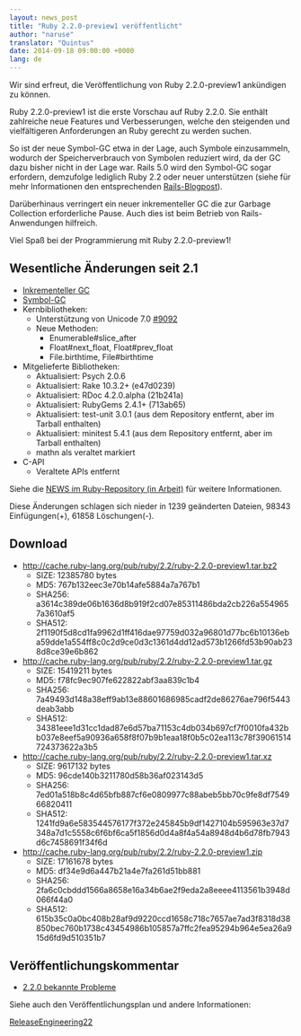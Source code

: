 ```yaml
---
layout: news_post
title: "Ruby 2.2.0-preview1 veröffentlicht"
author: "naruse"
translator: "Quintus"
date: 2014-09-18 09:00:00 +0000
lang: de
---
```


Wir sind erfreut, die Veröffentlichung von Ruby 2.2.0-preview1
ankündigen zu können.

Ruby 2.2.0-preview1 ist die erste Vorschau auf Ruby 2.2.0. Sie enthält
zahlreiche neue Features und Verbesserungen, welche den steigenden und
vielfältigeren Anforderungen an Ruby gerecht zu werden suchen.

So ist der neue Symbol-GC etwa in der Lage, auch Symbole einzusammeln,
wodurch der Speicherverbrauch von Symbolen reduziert wird, da der GC
dazu bisher nicht in der Lage war. Rails 5.0 wird den Symbol-GC sogar
erfordern, demzufolge lediglich Ruby 2.2 oder neuer unterstützen
(siehe für mehr Informationen den entsprechenden
[Rails-Blogpost](http://weblog.rubyonrails.org/2014/8/20/Rails-4-2-beta1/)).

Darüberhinaus verringert ein neuer inkrementeller GC die zur Garbage
Collection erforderliche Pause. Auch dies ist beim Betrieb von
Rails-Anwendungen hilfreich.

Viel Spaß bei der Programmierung mit Ruby 2.2.0-preview1!

## Wesentliche Änderungen seit 2.1

* [Inkrementeller GC](https://bugs.ruby-lang.org/issues/10137)
* [Symbol-GC](https://bugs.ruby-lang.org/issues/9634)
* Kernbibliotheken:
  * Unterstützung von Unicode 7.0 [#9092](https://bugs.ruby-lang.org/issues/9092)
  * Neue Methoden:
    * Enumerable#slice_after
    * Float#next_float, Float#prev_float
    * File.birthtime, File#birthtime
* Mitgelieferte Bibliotheken:
  * Aktualisiert: Psych 2.0.6
  * Aktualisiert: Rake 10.3.2+ (e47d0239)
  * Aktualisiert: RDoc 4.2.0.alpha (21b241a)
  * Aktualisiert: RubyGems 2.4.1+ (713ab65)
  * Aktualisiert: test-unit 3.0.1 (aus dem Repository entfernt, aber im Tarball enthalten)
  * Aktualisiert: minitest 5.4.1 (aus dem Repository entfernt, aber im Tarball enthalten)
  * mathn als veraltet markiert
* C-API
  * Veraltete APIs entfernt

Siehe die [NEWS im Ruby-Repository (in Arbeit)](https://github.com/ruby/ruby/blob/v2_2_0_preview1/NEWS)
für weitere Informationen.

Diese Änderungen schlagen sich nieder in 1239 geänderten Dateien,
98343 Einfügungen(+), 61858 Löschungen(-).

## Download

* <http://cache.ruby-lang.org/pub/ruby/2.2/ruby-2.2.0-preview1.tar.bz2>
  * SIZE:   12385780 bytes
  * MD5:    767b132eec3e70b14afe5884a7a767b1
  * SHA256: a3614c389de06b1636d8b919f2cd07e85311486bda2cb226a5549657a3610af5
  * SHA512: 2f1190f5d8cd1fa9962d1ff416dae97759d032a96801d77bc6b10136eba59dde1a554ff8c0c2d9ce0d3c1361d4dd12ad573b1266fd53b90ab238d8ce39e6b862
* <http://cache.ruby-lang.org/pub/ruby/2.2/ruby-2.2.0-preview1.tar.gz>
  * SIZE:   15419211 bytes
  * MD5:    f78fc9ec907fe622822abf3aa839c1b4
  * SHA256: 7a49493d148a38eff9ab13e88601686985cadf2de86276ae796f5443deab3abb
  * SHA512: 34381eee1d31cc1dad87e6d57ba71153c4db034b697cf7f0010fa432bb037e8eef5a90936a658f8f07b9b1eaa18f0b5c02ea113c78f39061514724373622a3b5
* <http://cache.ruby-lang.org/pub/ruby/2.2/ruby-2.2.0-preview1.tar.xz>
  * SIZE:   9617132 bytes
  * MD5:    96cde140b3211780d58b36af023143d5
  * SHA256: 7ed01a518b8c4d65bfb887cf6e0809977c88abeb5bb70c9fe8df754966820411
  * SHA512: 1241fd9a6e583544576177f372e245845b9df1427104b595963e37d7348a7d1c5558c6f6bf6ca5f1856d0d4a8f4a54a8948d4b6d78fb7943d6c7458691f34f6d
* <http://cache.ruby-lang.org/pub/ruby/2.2/ruby-2.2.0-preview1.zip>
  * SIZE:   17161678 bytes
  * MD5:    df34e9d6a447b21a4e7fa261d51bb881
  * SHA256: 2fa6c0cbddd1566a8658e16a34b6ae2f9eda2a8eeee4113561b3948d066f44a0
  * SHA512: 615b35c0a0bc408b28af9d9220ccd1658c718c7657ae7ad3f8318d38850bec760b1738c43454986b105857a7ffc2fea95294b964e5ea26a915d6fd9d510351b7

## Veröffentlichungskommentar

* [2.2.0 bekannte Probleme](http://bugs.ruby-lang.org/projects/ruby-trunk/issues?query_id=115)

Siehe auch den Veröffentlichungsplan und andere Informationen:

[ReleaseEngineering22](http://bugs.ruby-lang.org/projects/ruby-trunk/wiki/ReleaseEngineering22)
